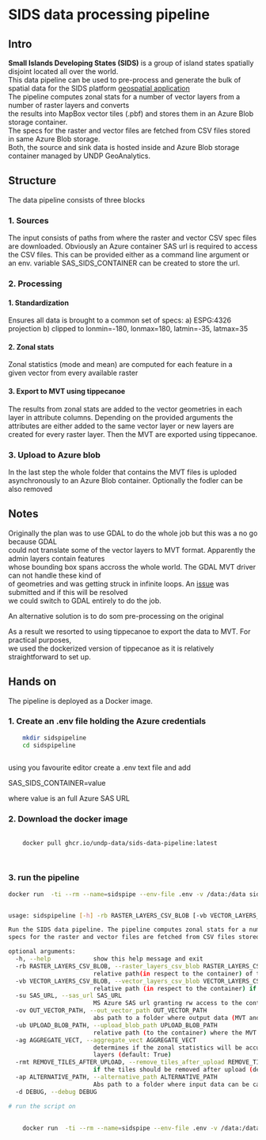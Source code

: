 # SIDS data processing pipeline

## Intro
**Small Islands Developing States (SIDS)** is a group of island states spatially disjoint located all over the world.  
This data pipeline can be used to pre-process and generate the bulk of spatial data for the SIDS platform [geospatial application](https://sids-dashboard.github.io/SIDSDataPlatform/main.html)  
The pipeline computes zonal stats for a number of vector layers from a number of raster layers and converts  
the results into MapBox vector tiles (.pbf) and stores them in an Azure Blob storage container.  
The specs for the raster and vector files are fetched from CSV files stored in same Azure Blob storage.  
Both, the source and sink data is hosted inside and Azure Blob storage container managed by UNDP GeoAnalytics.

## Structure

The data pipeline consists of three blocks

### 1. Sources

The input consists of paths from where the raster and vector CSV spec files are downloaded.
Obviously an Azure container SAS url is required to access the CSV files. This can be provided
either as a command line argument or an env. variable SAS_SIDS_CONTAINER can be created to store the url.

### 2. Processing


####        1. Standardization

Ensures all data is brought to a common set of specs:
    a) ESPG:4326 projection
    b) clipped to lonmin=-180, lonmax=180, latmin=-35, latmax=35

####        2. Zonal stats

Zonal statistics (mode and mean) are computed for each feature in a  
given vector from every available raster

####        3. Export to MVT using tippecanoe

The results from zonal stats are added to the vector geometries in each  
layer in attribute columns. Depending on the provided arguments the  
attributes are either added to the same vector layer or new layers are  
created for every raster layer. Then the MVT are exported using tippecanoe.


### 3. Upload to Azure blob
 In the last step the whole folder that contains the MVT files is uploded  
 asynchronously to an Azure Blob container. Optionally the fodler can be also removed



## Notes

Originally the plan was to use GDAL to do the whole job but this was a no go because GDAL  
could not translate  some of the vector layers to MVT format. Apparently the admin layers contain features  
whose bounding box spans accross the whole world. The GDAL MVT driver can not handle these kind of  
of geometries and was getting struck in infinite loops. An [issue](https://github.com/OSGeo/gdal/issues/5109)
was submitted and if this will be resolved  
we could switch to GDAL entirely to do the job.

An alternative solution is to do som pre-processing on the original

As a result we resorted to using tippecanoe to export the data to MVT. For practical purposes,  
we used the dockerized version of tippecanoe as it is relatively straightforward to set up.




## Hands on
The pipeline is deployed as a Docker image.

### 1. Create an .env file holding the Azure credentials
```bash
    mkdir sidspipeline
    cd sidspipeline
       
```
using you favourite editor create a .env text file and add

SAS_SIDS_CONTAINER=value

where value is an full Azure SAS URL



### 2. Download the docker image

```bash
    
    docker pull ghcr.io/undp-data/sids-data-pipeline:latest

     
```

### 3. run the pipeline
```bash
docker run  -ti --rm --name=sidspipe --env-file .env -v /data:/data sids-data-pipeline:latest


usage: sidspipeline [-h] -rb RASTER_LAYERS_CSV_BLOB [-vb VECTOR_LAYERS_CSV_BLOB] [-su SAS_URL] [-ov OUT_VECTOR_PATH] [-ub UPLOAD_BLOB_PATH] [-ag AGGREGATE_VECT] [-rmt REMOVE_TILES_AFTER_UPLOAD] [-ap ALTERNATIVE_PATH] [-d DEBUG]

Run the SIDS data pipeline. The pipeline computes zonal stats for a number of vector layers from a number of raster layers. The results are converted into MapBox Vector Tile format and uploaded to an Azure Blob storage container. The
specs for the raster and vector files are fetched from CSV files stored in same Azure Blob storage.

optional arguments:
  -h, --help            show this help message and exit
  -rb RASTER_LAYERS_CSV_BLOB, --raster_layers_csv_blob RASTER_LAYERS_CSV_BLOB
                        relative path(in respect to the container) of the CSV file that holds info in respect to vector layers (default: None)
  -vb VECTOR_LAYERS_CSV_BLOB, --vector_layers_csv_blob VECTOR_LAYERS_CSV_BLOB
                        relative path (in respect to the container) if the CSV file that contains info related to the raster files to be processed (default: None)
  -su SAS_URL, --sas_url SAS_URL
                        MS Azure SAS url granting rw access to the container. Alternatively the environmentvariable SAS_SIDS_CONTAINER can be used to supply a SAS URL (default: None)
  -ov OUT_VECTOR_PATH, --out_vector_path OUT_VECTOR_PATH
                        abs path to a folder where output data (MVT and JSON) is going to be stored (default: None)
  -ub UPLOAD_BLOB_PATH, --upload_blob_path UPLOAD_BLOB_PATH
                        relative path (to the container) where the MVT data will be copied (default: None)
  -ag AGGREGATE_VECT, --aggregate_vect AGGREGATE_VECT
                        determines if the zonal statistics will be accumulated into the vector layers as columns in the attr table. If False, a new vector layer/vector tile will be created for every combination of raster and vector
                        layers (default: True)
  -rmt REMOVE_TILES_AFTER_UPLOAD, --remove_tiles_after_upload REMOVE_TILES_AFTER_UPLOAD
                        if the tiles should be removed after upload (default: True)
  -ap ALTERNATIVE_PATH, --alternative_path ALTERNATIVE_PATH
                        Abs path to a folder where input data can be cached (default: None)
  -d DEBUG, --debug DEBUG


```



```bash
# run the script on 
    
   
    docker run  -ti --rm --name=sidspipe --env-file .env -v /data:/data sids-data-pipeline:latest -rb=config/attribute_list_updated.csv -vb=config/vector_list.csv -ov /data/sids/tmp/test1 -ub=vtiles1 -ag=True -ap=/data/sids/tmp/test


```




